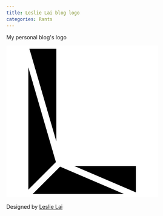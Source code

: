 ```yaml
---
title: Leslie Lai blog logo
categories: Rants
---
```


My personal blog's logo

![Leslie Lai site logo](/assets/img/20180519/leslielai-site-logo.png)

Designed by [Leslie Lai](https://lcr.github.io/)